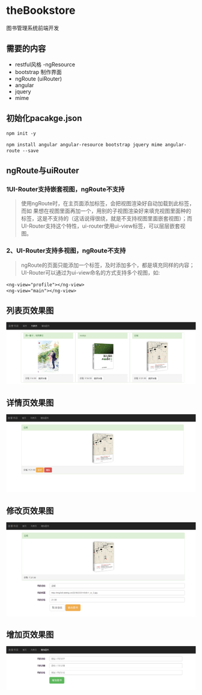 # theBookstore
图书管理系统前端开发
## 需要的内容
- restful风格 -ngResource
- bootstrap 制作界面
- ngRoute (uiRouter)
- angular
- jquery
- mime
## 初始化pacakge.json
```
npm init -y  
```
```
npm install angular angular-resource bootstrap jquery mime angular-route --save
```
## ngRoute与uiRouter
### 1UI-Router支持嵌套视图，ngRoute不支持
>使用ngRoute时，在主页面添加<ng-view></ng-view>标签，会把视图渲染好自动加载到此标签，而如
果想在视图里面再加一个<ng-view></ng-view>，用别的子视图渲染好来填充视图里面种的<ng-
view>标签，这是不支持的（这话说得很绕，就是不支持视图里面嵌套视图）；而UI-Router支持这个特性，ui-router使用ui-view标签，可以层层嵌套视图。

### 2、UI-Router支持多视图，ngRoute不支持
>ngRoute的页面只能添加一个<ng-view></ng-view>标签，及时添加多个，都是填充同样的内容；
UI-Router可以通过为ui-view命名的方式支持多个视图，如:
```
<ng-view="profile"></ng-view>
<ng-view="main"></ng-view>
```

## 列表页效果图
![img](https://github.com/zhufang/theBookstore/blob/master/img/list.png)

## 详情页效果图
![img](https://github.com/zhufang/theBookstore/blob/master/img/detail.png)

## 修改页效果图
![img](https://github.com/zhufang/theBookstore/blob/master/img/modify.png)

## 增加页效果图
![img](https://github.com/zhufang/theBookstore/blob/master/img/add.png)
